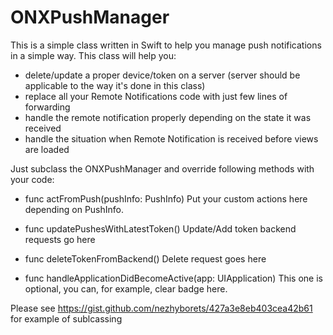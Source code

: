 # ONXPushManager

This is a simple class written in Swift to help you manage push notifications in a simple way.
This class will help you:
* delete/update a proper device/token on a server (server should be applicable to the way it's done in this class)
* replace all your Remote Notifications code with just few lines of forwarding
* handle the remote notification properly depending on the state it was received
* handle the situation when Remote Notification is received before views are loaded

Just subclass the ONXPushManager and override following methods with your code:
* func actFromPush(pushInfo: PushInfo)
Put your custom actions here depending on PushInfo.

* func updatePushesWithLatestToken()
Update/Add token backend requests go here

* func deleteTokenFromBackend()
Delete request goes here

* func handleApplicationDidBecomeActive(app: UIApplication)
This one is optional, you can, for example, clear badge here.

Please see https://gist.github.com/nezhyborets/427a3e8eb403cea42b61 for example of sublcassing
